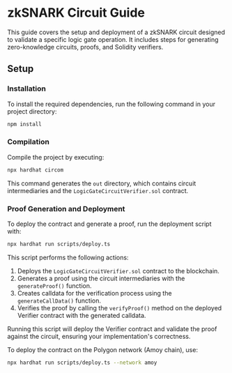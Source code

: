 # zkSNARK Circuit Guide

This guide covers the setup and deployment of a zkSNARK circuit designed to validate a specific logic gate operation. It includes steps for generating zero-knowledge circuits, proofs, and Solidity verifiers.

## Setup

### Installation

To install the required dependencies, run the following command in your project directory:

```bash
npm install
```

### Compilation

Compile the project by executing:

```bash
npx hardhat circom
```

This command generates the `out` directory, which contains circuit intermediaries and the `LogicGateCircuitVerifier.sol` contract.

### Proof Generation and Deployment

To deploy the contract and generate a proof, run the deployment script with:

```bash
npx hardhat run scripts/deploy.ts
```

This script performs the following actions:

1. Deploys the `LogicGateCircuitVerifier.sol` contract to the blockchain.
2. Generates a proof using the circuit intermediaries with the `generateProof()` function.
3. Creates calldata for the verification process using the `generateCallData()` function.
4. Verifies the proof by calling the `verifyProof()` method on the deployed Verifier contract with the generated calldata.

Running this script will deploy the Verifier contract and validate the proof against the circuit, ensuring your implementation's correctness.

To deploy the contract on the Polygon network (Amoy chain), use:

```bash
npx hardhat run scripts/deploy.ts --network amoy
```
